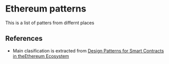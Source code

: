 # Ethereum patterns

This is a list of patters from differnt places


## References
* Main clasification is extracted from [Design Patterns for Smart Contracts in theEthereum Ecosystem](https://eprints.cs.univie.ac.at/5665/1/bare_conf.pdf)